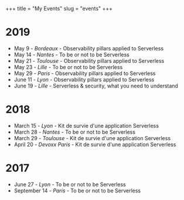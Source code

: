 +++
title = "My Events"
slug = "events"
+++

# 2019
- May 9 - *Bordeaux* - Observability pillars applied to Serverless
- May 14 - *Nantes* - To be or not to be Serverless
- May 21 - *Toulouse* - Observability pillars applied to Serverless
- May 23 - *Lille* - To be or not to be Serverless
- May 29 - *Paris* - Observability pillars applied to Serverless
- June 11 - *Lyon* - Observability pillars applied to Serverless
- June 19 - *Lille* - Serverless & security, what you need to understand

# 2018
- March 15 - *Lyon* - Kit de survie d'une application Serverless
- March 28 - *Nantes* - To be or not to be Serverless
- March 29 - *Toulouse* - Kit de survie d'une application Serverless
- April 20 - *Devoxx Paris* - Kit de survie d'une application Serverless

# 2017
- June 27 - *Lyon* - To be or not to be Serverless
- September 14 - *Paris* - To be or not to be Serverless
